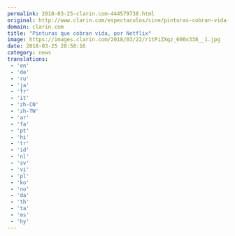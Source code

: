 ```yaml
---
permalink: 2018-03-25-clarin.com-444579738.html
original: http://www.clarin.com/espectaculos/cine/pinturas-cobran-vida-netflix_0_S146KWmcM.html
domain: clarin.com
title: "Pinturas que cobran vida, por Netflix"
image: https://images.clarin.com/2018/03/22/r1tPiZXqz_600x338__1.jpg
date: 2018-03-25 20:58:16
category: news
translations: 
 - 'en'
 - 'de'
 - 'ru'
 - 'ja'
 - 'fr'
 - 'it'
 - 'zh-CN'
 - 'zh-TW'
 - 'ar'
 - 'fa'
 - 'pt'
 - 'hi'
 - 'tr'
 - 'id'
 - 'nl'
 - 'sv'
 - 'vi'
 - 'pl'
 - 'ko'
 - 'no'
 - 'da'
 - 'th'
 - 'ta'
 - 'ms'
 - 'hy'
---
```



